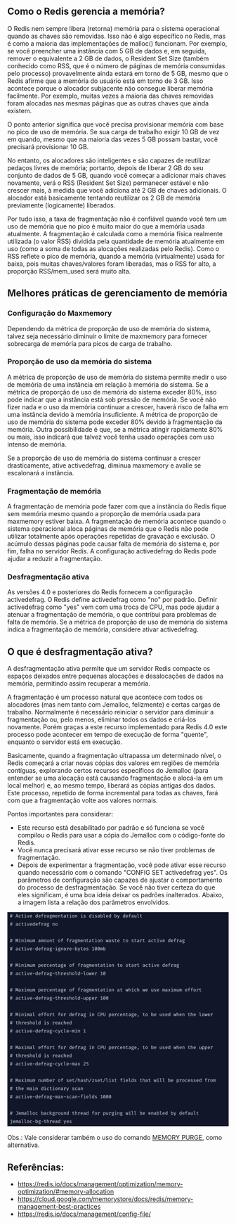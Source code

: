 ## Como o Redis gerencia a memória?

O Redis nem sempre libera (retorna) memória para o sistema operacional quando as chaves são removidas. Isso não é algo específico no Redis, mas é como a maioria das implementações de malloc() funcionam. Por exemplo, se você preencher uma instância com 5 GB de dados e, em seguida, remover o equivalente a 2 GB de dados, o Resident Set Size (também conhecido como RSS, que é o número de páginas de memória consumidas pelo processo) provavelmente ainda estará em torno de 5 GB, mesmo que o Redis afirme que a memória do usuário está em torno de 3 GB. Isso acontece porque o alocador subjacente não consegue liberar memória facilmente. Por exemplo, muitas vezes a maioria das chaves removidas foram alocadas nas mesmas páginas que as outras chaves que ainda existem.

O ponto anterior significa que você precisa provisionar memória com base no pico de uso de memória. Se sua carga de trabalho exigir 10 GB de vez em quando, mesmo que na maioria das vezes 5 GB possam bastar, você precisará provisionar 10 GB.

No entanto, os alocadores são inteligentes e são capazes de reutilizar pedaços livres de memória; portanto, depois de liberar 2 GB do seu conjunto de dados de 5 GB, quando você começar a adicionar mais chaves novamente, verá o RSS (Resident Set Size) permanecer estável e não crescer mais, à medida que você adiciona até 2 GB de chaves adicionais. O alocador está basicamente tentando reutilizar os 2 GB de memória previamente (logicamente) liberados.

Por tudo isso, a taxa de fragmentação não é confiável quando você tem um uso de memória que no pico é muito maior do que a memória usada atualmente. A fragmentação é calculada como a memória física realmente utilizada (o valor RSS) dividida pela quantidade de memória atualmente em uso (como a soma de todas as alocações realizadas pelo Redis). Como o RSS reflete o pico de memória, quando a memória (virtualmente) usada for baixa, pois muitas chaves/valores foram liberadas, mas o RSS for alto, a proporção RSS/mem_used será muito alta.

## Melhores práticas de gerenciamento de memória

### Configuração do Maxmemory

Dependendo da métrica de proporção de uso de memória do sistema, talvez seja necessário diminuir o limite de maxmemory para fornecer sobrecarga de memória para picos de carga de trabalho.

### Proporção de uso da memória do sistema

A métrica de proporção de uso de memória do sistema permite medir o uso de memória de uma instância em relação à memória do sistema. Se a métrica de proporção de uso de memória do sistema exceder 80%, isso pode indicar que a instância está sob pressão de memória. Se você não fizer nada e o uso da memória continuar a crescer, haverá risco de falha em uma instância devido à memória insuficiente. A métrica de proporção de uso de memória do sistema pode exceder 80% devido à fragmentação da memória. Outra possibilidade é que, se a métrica atingir rapidamente 80% ou mais, isso indicará que talvez você tenha usado operações com uso intenso de memória.

Se a proporção de uso de memória do sistema continuar a crescer drasticamente, ative activedefrag, diminua maxmemory e avalie se escalonará a instância.

### Fragmentação de memória

A fragmentação de memória pode fazer com que a instância do Redis fique sem memória mesmo quando a proporção de memória usada para maxmemory estiver baixa. A fragmentação de memória acontece quando o sistema operacional aloca páginas de memória que o Redis não pode utilizar totalmente após operações repetidas de gravação e exclusão. O acúmulo dessas páginas pode causar falta de memória do sistema e, por fim, falha no servidor Redis. A configuração activedefrag do Redis pode ajudar a reduzir a fragmentação.

### Desfragmentação ativa

As versões 4.0 e posteriores do Redis fornecem a configuração activedefrag. O Redis define activedefrag como "no" por padrão. Definir activedefrag como "yes" vem com uma troca de CPU, mas pode ajudar a atenuar a fragmentação de memória, o que contribui para problemas de falta de memória. Se a métrica de proporção de uso de memória do sistema indica a fragmentação de memória, considere ativar activedefrag.

## O que é desfragmentação ativa?

A desfragmentação ativa permite que um servidor Redis compacte os espaços deixados entre pequenas alocações e desalocações de dados na memória, permitindo assim recuperar a memória.

A fragmentação é um processo natural que acontece com todos os alocadores (mas nem tanto com Jemalloc, felizmente) e certas cargas de trabalho. Normalmente é necessário reiniciar o servidor para diminuir a fragmentação ou, pelo menos, eliminar todos os dados e criá-los novamente. Porém graças a este recurso implementado para Redis 4.0 este processo pode acontecer em tempo de execução de forma "quente", enquanto o servidor está em execução.

Basicamente, quando a fragmentação ultrapassa um determinado nível, o Redis começará a criar novas cópias dos valores em regiões de memória contíguas, explorando certos recursos específicos do Jemalloc (para entender se uma alocação está causando fragmentação e alocá-la em um local melhor) e, ao mesmo tempo, liberará as cópias antigas dos dados. Este processo, repetido de forma incremental para todas as chaves, fará com que a fragmentação volte aos valores normais.

Pontos importantes para considerar:

- Este recurso está desabilitado por padrão e só funciona se você compilou o Redis para usar a cópia do Jemalloc com o código-fonte do Redis.
- Você nunca precisará ativar esse recurso se não tiver problemas de fragmentação.
- Depois de experimentar a fragmentação, você pode ativar esse recurso quando necessário com o comando "CONFIG SET activedefrag yes". Os parâmetros de configuração são capazes de ajustar o comportamento do processo de desfragmentação. Se você não tiver certeza do que eles significam, é uma boa ideia deixar os padrões inalterados. Abaixo, a imagem lista a relação dos parâmetros envolvidos.

![](img/01.png)

Obs.: Vale considerar também o uso do comando [MEMORY PURGE](https://redis.io/commands/memory-purge/), como alternativa.

## Referências:
- https://redis.io/docs/management/optimization/memory-optimization/#memory-allocation
- https://cloud.google.com/memorystore/docs/redis/memory-management-best-practices
- https://redis.io/docs/management/config-file/